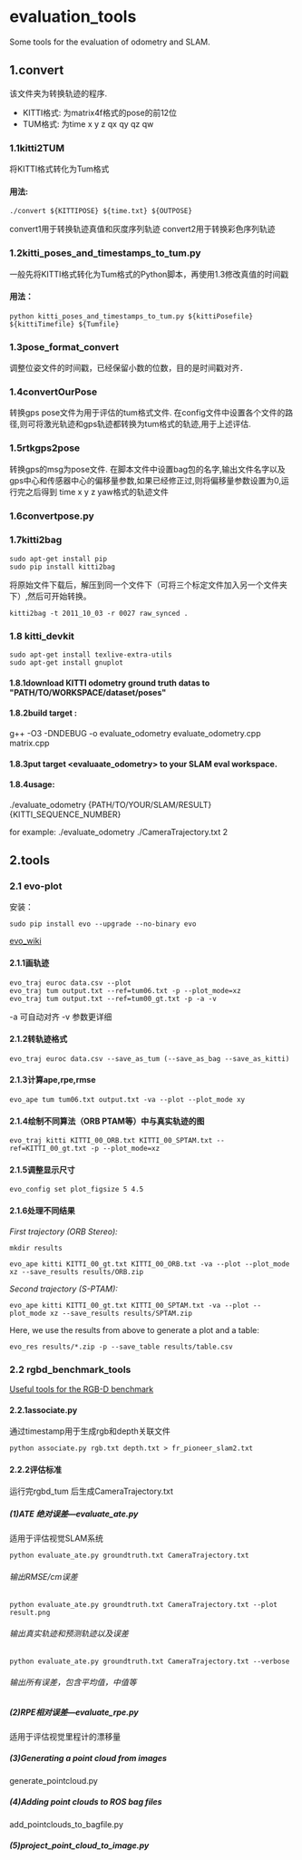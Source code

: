 # evaluation_tools
Some tools for the evaluation of odometry and SLAM.

## 1.convert
该文件夹为转换轨迹的程序.

- KITTI格式: 为matrix4f格式的pose的前12位
- TUM格式: 为time x y z qx qy qz qw

### 1.1kitti2TUM
将KITTI格式转化为Tum格式
#### 用法: 
```
./convert ${KITTIPOSE} ${time.txt} ${OUTPOSE}
```
convert1用于转换轨迹真值和灰度序列轨迹
convert2用于转换彩色序列轨迹
### 1.2kitti_poses_and_timestamps_to_tum.py
一般先将KITTI格式转化为Tum格式的Python脚本，再使用1.3修改真值的时间戳
#### 用法：
```
python kitti_poses_and_timestamps_to_tum.py ${kittiPosefile} ${kittiTimefile} ${Tumfile}
```
### 1.3pose_format_convert
调整位姿文件的时间戳，已经保留小数的位数，目的是时间戳对齐．
### 1.4convertOurPose
转换gps pose文件为用于评估的tum格式文件. 在config文件中设置各个文件的路径,则可将激光轨迹和gps轨迹都转换为tum格式的轨迹,用于上述评估.
### 1.5rtkgps2pose
转换gps的msg为pose文件. 在脚本文件中设置bag包的名字,输出文件名字以及gps中心和传感器中心的偏移量参数,如果已经修正过,则将偏移量参数设置为0,运行完之后得到 time x y z yaw格式的轨迹文件
### 1.6convertpose.py
### 1.7kitti2bag
```
sudo apt-get install pip 
sudo pip install kitti2bag
```
将原始文件下载后，解压到同一个文件下（可将三个标定文件加入另一个文件夹下）,然后可开始转换。
```
kitti2bag -t 2011_10_03 -r 0027 raw_synced .
```
### 1.8 kitti_devkit
```
sudo apt-get install texlive-extra-utils
sudo apt-get install gnuplot
```
#### 1.8.1download KITTI odometry ground truth datas to "PATH/TO/WORKSPACE/dataset/poses"
#### 1.8.2build target :
g++ -O3 -DNDEBUG -o evaluate_odometry evaluate_odometry.cpp matrix.cpp
#### 1.8.3put target <evaluaate_odometry> to your SLAM eval workspace.
#### 1.8.4usage:
./evaluate_odometry {PATH/TO/YOUR/SLAM/RESULT} {KITTI_SEQUENCE_NUMBER}

for example:
./evaluate_odometry ./CameraTrajectory.txt 2

## 2.tools

### 2.1 evo-plot
安装：
```
sudo pip install evo --upgrade --no-binary evo
```
[evo_wiki](https://github.com/MichaelGrupp/evo/wiki)
#### 2.1.1画轨迹
```
evo_traj euroc data.csv --plot
evo_traj tum output.txt --ref=tum06.txt -p --plot_mode=xz
evo_traj tum output.txt --ref=tum00_gt.txt -p -a -v
```
-a 可自动对齐 -v 参数更详细
#### 2.1.2转轨迹格式
```
evo_traj euroc data.csv --save_as_tum (--save_as_bag --save_as_kitti)
```
#### 2.1.3计算ape,rpe,rmse
```
evo_ape tum tum06.txt output.txt -va --plot --plot_mode xy
```
#### 2.1.4绘制不同算法（ORB PTAM等）中与真实轨迹的图
```
evo_traj kitti KITTI_00_ORB.txt KITTI_00_SPTAM.txt --ref=KITTI_00_gt.txt -p --plot_mode=xz
```
#### 2.1.5调整显示尺寸
```
evo_config set plot_figsize 5 4.5
```
#### 2.1.6处理不同结果

*First trajectory (ORB Stereo):*

```
mkdir results

evo_ape kitti KITTI_00_gt.txt KITTI_00_ORB.txt -va --plot --plot_mode xz --save_results results/ORB.zip
```

*Second trajectory (S-PTAM):*

```
evo_ape kitti KITTI_00_gt.txt KITTI_00_SPTAM.txt -va --plot --plot_mode xz --save_results results/SPTAM.zip
```

Here, we use the results from above to generate a plot and a table:

```
evo_res results/*.zip -p --save_table results/table.csv
```

### 2.2 rgbd_benchmark_tools
[Useful tools for the RGB-D benchmark](https://vision.in.tum.de/data/datasets/rgbd-dataset/tools#evaluation)
#### 2.2.1associate.py
通过timestamp用于生成rgb和depth关联文件

```
python associate.py rgb.txt depth.txt > fr_pioneer_slam2.txt
```

#### 2.2.2评估标准
运行完rgbd_tum 后生成CameraTrajectory.txt

##### (1)ATE 绝对误差—evaluate_ate.py
适用于评估视觉SLAM系统
```
python evaluate_ate.py groundtruth.txt CameraTrajectory.txt
````
###### 输出RMSE/cm误差

```
python evaluate_ate.py groundtruth.txt CameraTrajectory.txt --plot result.png
````
###### 输出真实轨迹和预测轨迹以及误差
```
python evaluate_ate.py groundtruth.txt CameraTrajectory.txt --verbose
```
###### 输出所有误差，包含平均值，中值等

##### (2)RPE相对误差—evaluate_rpe.py
适用于评估视觉里程计的漂移量
##### (3)Generating a point cloud from images
generate_pointcloud.py
##### (4)Adding point clouds to ROS bag files
add_pointclouds_to_bagfile.py
##### (5)project_point_cloud_to_image.py
